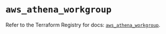 # `aws_athena_workgroup`

Refer to the Terraform Registry for docs: [`aws_athena_workgroup`](https://registry.terraform.io/providers/hashicorp/aws/5.77.0/docs/resources/athena_workgroup).
